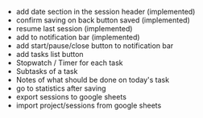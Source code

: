 - add date section in the session header (implemented)
- confirm saving on back button saved (implemented)
- resume last session (implemented)
- add to notification bar (implemented)
- add start/pause/close button to notification bar
- add tasks list button
- Stopwatch / Timer for each task
- Subtasks of a task
- Notes of what should be done on today's task
- go to statistics after saving
- export sessions to google sheets
- import project/sessions from google sheets